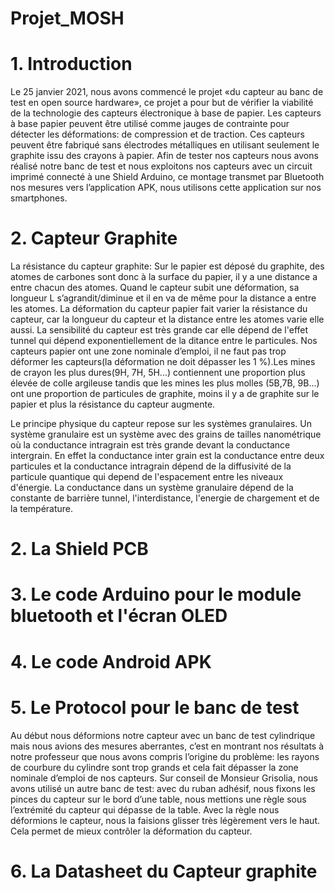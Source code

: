 # Projet_MOSH 

# 1. Introduction

Le 25 janvier 2021, nous avons commencé le projet «du capteur au banc de test en open source hardware», ce projet a pour but de vérifier la viabilité de la technologie des capteurs électronique à base de papier. Les capteurs à base papier peuvent être utilisé comme jauges de contrainte pour détecter les déformations: de compression et de traction. Ces capteurs peuvent être fabriqué sans électrodes métalliques en utilisant seulement le graphite issu des crayons à papier. Afin de tester nos capteurs nous avons réalisé notre banc de test et nous exploitons nos capteurs avec un circuit imprimé connecté à une Shield Arduino, ce montage transmet par Bluetooth nos mesures vers l’application APK, nous utilisons cette application sur nos smartphones. 

# 2. Capteur Graphite

La résistance du capteur graphite: Sur le papier est déposé du graphite, des atomes de carbones sont donc à la surface du papier, il y a une distance a entre chacun des atomes. Quand le capteur subit une déformation, sa longueur L s’agrandit/diminue et il en va de même pour la distance a entre les atomes. La déformation du capteur papier fait varier la résistance du capteur, car la longueur du capteur et la distance entre les atomes varie elle aussi. La sensibilité du capteur est très grande car elle dépend de l'effet tunnel qui dépend exponentiellement de la ditance entre le particules. Nos capteurs papier ont une zone nominale d’emploi, il ne faut pas trop déformer les capteurs(la déformation ne doit dépasser les 1 %).Les mines de crayon les plus dures(9H, 7H, 5H...) contiennent une proportion plus élevée de colle argileuse tandis que les mines les plus molles (5B,7B, 9B...) ont une proportion de particules de graphite, moins il y a de graphite sur le papier et plus la résistance du capteur augmente. 

Le principe physique du capteur repose sur les systèmes granulaires. Un système granulaire est un système avec des grains de tailles nanométrique où la conductance intragrain est très grande devant la conductance intergrain. En effet la conductance inter grain est la conductance entre deux particules et la conductance intragrain dépend de la diffusivité de la particule quantique qui depend de l'espacement entre les niveaux d'énergie. 
La conductance dans un système granulaire dépend de la constante de barrière tunnel, l'interdistance, l'energie de chargement et de la température.

# 2. La Shield PCB 



# 3. Le code Arduino pour le module bluetooth et l'écran OLED
# 4. Le code Android APK 
# 5. Le Protocol pour le banc de test

Au début nous déformions notre capteur avec un banc de test cylindrique mais nous avions des mesures aberrantes, c’est en montrant nos résultats à notre professeur que nous avons compris l’origine du problème: les rayons de courbure du cylindre sont trop grands et cela fait dépasser la zone nominale d’emploi de nos capteurs. Sur conseil de Monsieur Grisolia, nous avons utilisé un autre banc de test: avec du ruban adhésif, nous fixons les pinces du capteur sur le bord d’une table, nous mettions une règle sous l’extrémité du capteur qui dépasse de la table. Avec la règle nous déformions le capteur, nous la faisions glisser très légèrement vers le haut. Cela permet de mieux contrôler la déformation du capteur.

# 6. La Datasheet du Capteur graphite
